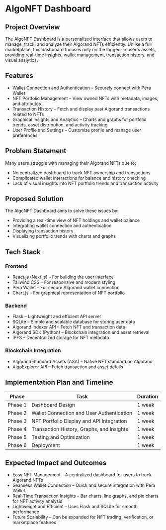 # AlgoNFT Dashboard  

## Project Overview  
The AlgoNFT Dashboard is a personalized interface that allows users to manage, track, and analyze their Algorand NFTs efficiently. Unlike a full marketplace, this dashboard focuses only on the logged-in user's assets, providing real-time insights, wallet management, transaction history, and visual analytics.  

## Features  
- Wallet Connection and Authentication – Securely connect with Pera Wallet  
- NFT Portfolio Management – View owned NFTs with metadata, images, and attributes  
- Transaction History – Fetch and display past Algorand transactions related to NFTs  
- Graphical Insights and Analytics – Charts and graphs for portfolio trends, asset distribution, and activity tracking  
- User Profile and Settings – Customize profile and manage user preferences  

## Problem Statement  
Many users struggle with managing their Algorand NFTs due to:  
- No centralized dashboard to track NFT ownership and transactions  
- Complicated wallet interactions for balance and history checking  
- Lack of visual insights into NFT portfolio trends and transaction activity  

## Proposed Solution  
The AlgoNFT Dashboard aims to solve these issues by:  
- Providing a real-time view of NFT holdings and wallet balance  
- Integrating wallet connection and authentication  
- Displaying transaction history  
- Visualizing portfolio trends with charts and graphs  

## Tech Stack  

### Frontend  
- React.js (Next.js) – For building the user interface  
- Tailwind CSS – For responsive and modern styling  
- Pera Wallet – For secure Algorand wallet connection  
- Chart.js – For graphical representation of NFT portfolio  

### Backend  
- Flask – Lightweight and efficient API server  
- SQLite – Simple and scalable database for storing user data  
- Algorand Indexer API – Fetch NFT and transaction data  
- Algorand SDK (Python) – Blockchain integration and asset retrieval  
- IPFS – Decentralized storage for NFT metadata  

### Blockchain Integration  
- Algorand Standard Assets (ASA) – Native NFT standard on Algorand  
- AlgoExplorer API – Fetch transaction and asset details  

## Implementation Plan and Timeline  

| Phase  | Task                                             | Duration |
|--------|--------------------------------------------------|----------|
| Phase 1 | Dashboard Design                                | 1 week   |
| Phase 2 | Wallet Connection and User Authentication       | 1 week   |
| Phase 3 | NFT Portfolio Display and API Integration       | 1 week   |
| Phase 4 | Transaction History, Graphs, and Insights       | 1 week   |
| Phase 5 | Testing and Optimization                        | 1 week   |
| Phase 6 | Deployment                                      | 1 week   |

## Expected Impact and Outcomes  
- Easy NFT Management – A centralized dashboard for users to track Algorand NFTs  
- Seamless Wallet Connection – Quick and secure integration with Pera Wallet  
- Real-Time Transaction Insights – Bar charts, line graphs, and pie charts for NFT activity analysis  
- Lightweight and Efficient – Uses Flask and SQLite for smooth performance  
- Future Scalability – Can be expanded for NFT trading, verification, or marketplace features  
